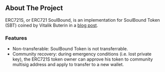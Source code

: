 <!-- ABOUT THE PROJECT -->

## About The Project

ERC721S, or ERC721 SoulBound, is an implementation for SoulBound Token (SBT) coined by Vitalik Buterin in a [blog post](https://vitalik.ca/general/2022/01/26/soulbound.html).

### Features

- Non-transferable: SoulBound Token is not transferrable.
- Community recovery: during emergency conditions (i.e. lost private key), the ERC721S token owner can approve his token to community multisig address and apply to transfer to a new wallet.
